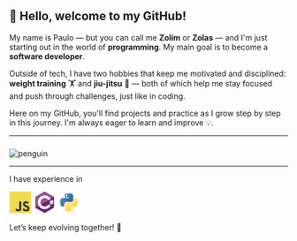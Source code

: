 ## 👋 Hello, welcome to my GitHub!

My name is Paulo — but you can call me **Zolim** or **Zolas** — and I'm just starting out in the world of **programming**. My main goal is to become a **software developer**.

Outside of tech, I have two hobbies that keep me motivated and disciplined: **weight training** 🏋️ and **jiu-jitsu** 🥋 — both of which help me stay focused and push through challenges, just like in coding.

Here on my GitHub, you'll find projects and practice as I grow step by step in this journey. I'm always eager to learn and improve 💡.

---

### 

![penguin](https://media.giphy.com/media/3oriO0OEd9QIDdllqo/giphy.gif)

---

I have experience in 

<p align="left">
  <img src="https://raw.githubusercontent.com/devicons/devicon/master/icons/javascript/javascript-original.svg" alt="javascript" width="40" height="40"/>
  <img src="https://raw.githubusercontent.com/devicons/devicon/master/icons/csharp/csharp-original.svg" alt="csharp" width="40" height="40"/>
  <img src="https://raw.githubusercontent.com/devicons/devicon/master/icons/python/python-original.svg" alt="python" width="40" height="40"/>
</p>


Let’s keep evolving together! 🚀
